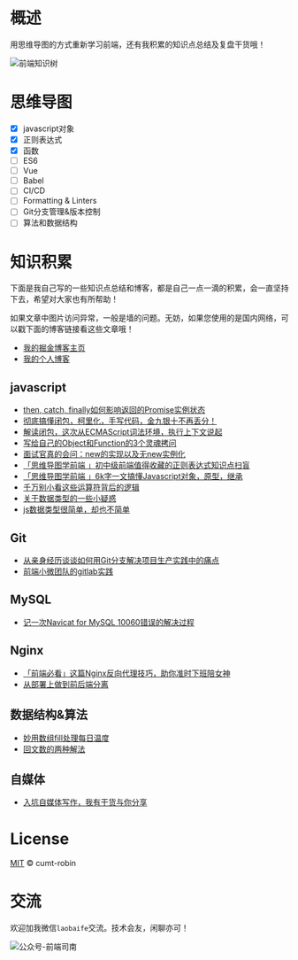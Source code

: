 # 概述

用思维导图的方式重新学习前端，还有我积累的知识点总结及复盘干货哦！

![前端知识树](http://qncdn.wbjiang.cn/%E5%89%8D%E7%AB%AF%E7%9F%A5%E8%AF%86%E6%A0%9120200617.png)

# 思维导图

- [x] javascript对象
- [x] 正则表达式
- [x] 函数
- [ ] ES6
- [ ] Vue
- [ ] Babel
- [ ] CI/CD
- [ ] Formatting & Linters
- [ ] Git分支管理&版本控制
- [ ] 算法和数据结构

# 知识积累

下面是我自己写的一些知识点总结和博客，都是自己一点一滴的积累，会一直坚持下去，希望对大家也有所帮助！

如果文章中图片访问异常，一般是墙的问题。无妨，如果您使用的是国内网络，可以戳下面的博客链接看这些文章哦！

- [我的掘金博客主页](https://juejin.im/user/2752832847753085/posts)
- [我的个人博客](http://hexo.wbjiang.cn/)

## javascript

- [then, catch, finally如何影响返回的Promise实例状态](https://github.com/cumt-robin/mindmap-fe/blob/master/posts/javascript/promise_then_catch_finally.md)
- [彻底搞懂闭包，柯里化，手写代码，金九银十不再丢分！](https://github.com/cumt-robin/mindmap-fe/blob/master/posts/javascript/function.md)
- [解读闭包，这次从ECMAScript词法环境，执行上下文说起](https://github.com/cumt-robin/mindmap-fe/blob/master/posts/javascript/closure.md)
- [写给自己的Object和Function的3个灵魂拷问](https://github.com/cumt-robin/mindmap-fe/blob/master/posts/javascript/写给自己的Object和Function的3个灵魂拷问.md)
- [面试官真的会问：new的实现以及无new实例化](https://github.com/cumt-robin/mindmap-fe/blob/master/posts/javascript/new.md)
- [「思维导图学前端 」初中级前端值得收藏的正则表达式知识点扫盲](https://github.com/cumt-robin/mindmap-fe/blob/master/posts/javascript/regexp.md)
- [「思维导图学前端 」6k字一文搞懂Javascript对象，原型，继承](https://github.com/cumt-robin/mindmap-fe/blob/master/posts/javascript/object.md)
- [千万别小看这些运算符背后的逻辑](https://github.com/cumt-robin/mindmap-fe/blob/master/posts/javascript/千万别小看这些运算符背后的逻辑.md)
- [关于数据类型的一些小疑惑](https://github.com/cumt-robin/mindmap-fe/blob/master/posts/javascript/关于数据类型的一些小疑惑.md)
- [js数据类型很简单，却也不简单](https://github.com/cumt-robin/mindmap-fe/blob/master/posts/javascript/js数据类型很简单，却也不简单.md)

## Git

- [从亲身经历谈谈如何用Git分支解决项目生产实践中的痛点](https://github.com/cumt-robin/mindmap-fe/blob/master/posts/Git/从亲身经历谈谈如何用Git分支解决项目生产实践中的痛点.md)
- [前端小微团队的gitlab实践](https://github.com/cumt-robin/mindmap-fe/blob/master/posts/Git/前端小微团队的gitlab实践.md)

## MySQL

- [记一次Navicat for MySQL 10060错误的解决过程](https://github.com/cumt-robin/mindmap-fe/blob/master/posts/mysql/mysql_10060_error.md)

## Nginx

- [「前端必看」这篇Nginx反向代理技巧，助你准时下班陪女神](https://github.com/cumt-robin/mindmap-fe/blob/master/posts/nginx/nginx本地域名和代理技巧.md)
- [从部署上做到前后端分离](https://github.com/cumt-robin/mindmap-fe/blob/master/posts/nginx/从部署上做到前后端分离.md)

## 数据结构&算法

- [妙用数组fill处理每日温度](https://github.com/cumt-robin/mindmap-fe/blob/master/posts/数据结构和算法/妙用数组fill处理每日温度.md)
- [回文数的两种解法](https://github.com/cumt-robin/mindmap-fe/blob/master/posts/数据结构和算法/回文数的两种解法.md)

## 自媒体

- [入坑自媒体写作，我有干货与你分享](https://github.com/cumt-robin/mindmap-fe/blob/master/posts/自媒体/入坑自媒体写作，我有干货与你分享.md)

# License

[MIT](https://github.com/cumt-robin/mindmap-fe/blob/master/LICENSE) © cumt-robin

# 交流

欢迎加我微信`laobaife`交流。技术会友，闲聊亦可！

![公众号-前端司南](http://qncdn.wbjiang.cn/%E5%89%8D%E7%AB%AF%E5%8F%B8%E5%8D%97%E5%90%8D%E7%89%87%E5%B8%A6%E5%BE%AE%E4%BF%A1.png)
